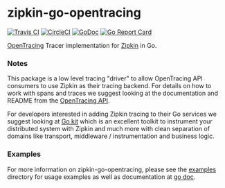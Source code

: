 # zipkin-go-opentracing

[![Travis CI](https://travis-ci.org/openzipkin/zipkin-go-opentracing.svg?branch=master)](https://travis-ci.org/openzipkin/zipkin-go-opentracing)
[![CircleCI](https://circleci.com/gh/openzipkin/zipkin-go-opentracing.svg?style=shield)](https://circleci.com/gh/openzipkin/zipkin-go-opentracing)
[![GoDoc](https://godoc.org/github.com/openzipkin/zipkin-go-opentracing?status.svg)](https://godoc.org/github.com/openzipkin/zipkin-go-opentracing)
[![Go Report Card](https://goreportcard.com/badge/github.com/openzipkin/zipkin-go-opentracing)](https://goreportcard.com/report/github.com/openzipkin/zipkin-go-opentracing)


[OpenTracing](http://opentracing.io) Tracer implementation for [Zipkin](http://zipkin.io) in Go.

### Notes

This package is a low level tracing "driver" to allow OpenTracing API consumers
to use Zipkin as their tracing backend. For details on how to work with spans
and traces we suggest looking at the documentation and README from the
[OpenTracing API](https://github.com/opentracing/opentracing-go).

For developers interested in adding Zipkin tracing to their Go services we
suggest looking at [Go kit](https://gokit.io) which is an excellent toolkit to
instrument your distributed system with Zipkin and much more with clean
separation of domains like transport, middleware / instrumentation and
business logic.

### Examples

For more information on zipkin-go-opentracing, please see the
[examples](https://github.com/openzipkin/zipkin-go-opentracing/tree/master/examples)
directory for usage examples as well as documentation at
[go doc](https://godoc.org/github.com/openzipkin/zipkin-go-opentracing).
